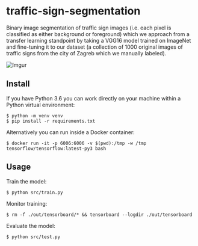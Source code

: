 # traffic-sign-segmentation

Binary image segmentation of traffic sign images (i.e. each pixel is classified as either background or foreground) which we approach from a transfer learning standpoint by taking a VGG16 model trained on ImageNet and fine-tuning it to our dataset (a collection of 1000 original images of traffic signs from the city of Zagreb which we manually labeled).

![Imgur](https://i.imgur.com/KtciTdT.png)

## Install

If you have Python 3.6 you can work directly on your machine within a Python virtual environment:

```
$ python -m venv venv
$ pip install -r requirements.txt
```

Alternatively you can run inside a Docker container:

```
$ docker run -it -p 6006:6006 -v $(pwd):/tmp -w /tmp tensorflow/tensorflow:latest-py3 bash
```

## Usage

Train the model:

```
$ python src/train.py
```

Monitor training:

```
$ rm -f ./out/tensorboard/* && tensorboard --logdir ./out/tensorboard
```

Evaluate the model:

```
$ python src/test.py
```

